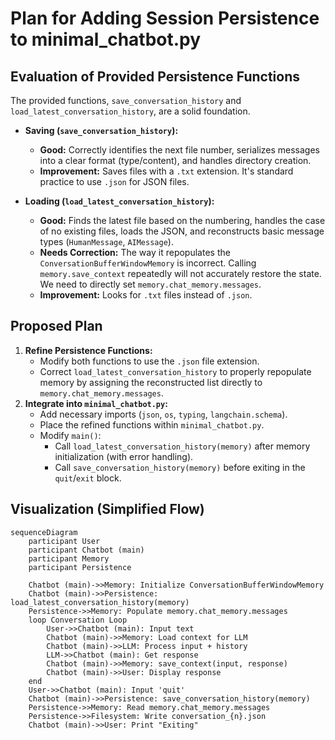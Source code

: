 # Plan for Adding Session Persistence to minimal_chatbot.py

## Evaluation of Provided Persistence Functions

The provided functions, `save_conversation_history` and `load_latest_conversation_history`, are a solid foundation.

*   **Saving (`save_conversation_history`):**
    *   **Good:** Correctly identifies the next file number, serializes messages into a clear format (type/content), and handles directory creation.
    *   **Improvement:** Saves files with a `.txt` extension. It's standard practice to use `.json` for JSON files.

*   **Loading (`load_latest_conversation_history`):**
    *   **Good:** Finds the latest file based on the numbering, handles the case of no existing files, loads the JSON, and reconstructs basic message types (`HumanMessage`, `AIMessage`).
    *   **Needs Correction:** The way it repopulates the `ConversationBufferWindowMemory` is incorrect. Calling `memory.save_context` repeatedly will not accurately restore the state. We need to directly set `memory.chat_memory.messages`.
    *   **Improvement:** Looks for `.txt` files instead of `.json`.

## Proposed Plan

1.  **Refine Persistence Functions:**
    *   Modify both functions to use the `.json` file extension.
    *   Correct `load_latest_conversation_history` to properly repopulate memory by assigning the reconstructed list directly to `memory.chat_memory.messages`.
2.  **Integrate into `minimal_chatbot.py`:**
    *   Add necessary imports (`json`, `os`, `typing`, `langchain.schema`).
    *   Place the refined functions within `minimal_chatbot.py`.
    *   Modify `main()`:
        *   Call `load_latest_conversation_history(memory)` after memory initialization (with error handling).
        *   Call `save_conversation_history(memory)` before exiting in the `quit`/`exit` block.

## Visualization (Simplified Flow)

```mermaid
sequenceDiagram
    participant User
    participant Chatbot (main)
    participant Memory
    participant Persistence

    Chatbot (main)->>Memory: Initialize ConversationBufferWindowMemory
    Chatbot (main)->>Persistence: load_latest_conversation_history(memory)
    Persistence->>Memory: Populate memory.chat_memory.messages
    loop Conversation Loop
        User->>Chatbot (main): Input text
        Chatbot (main)->>Memory: Load context for LLM
        Chatbot (main)->>LLM: Process input + history
        LLM->>Chatbot (main): Get response
        Chatbot (main)->>Memory: save_context(input, response)
        Chatbot (main)->>User: Display response
    end
    User->>Chatbot (main): Input 'quit'
    Chatbot (main)->>Persistence: save_conversation_history(memory)
    Persistence->>Memory: Read memory.chat_memory.messages
    Persistence->>Filesystem: Write conversation_{n}.json
    Chatbot (main)->>User: Print "Exiting"